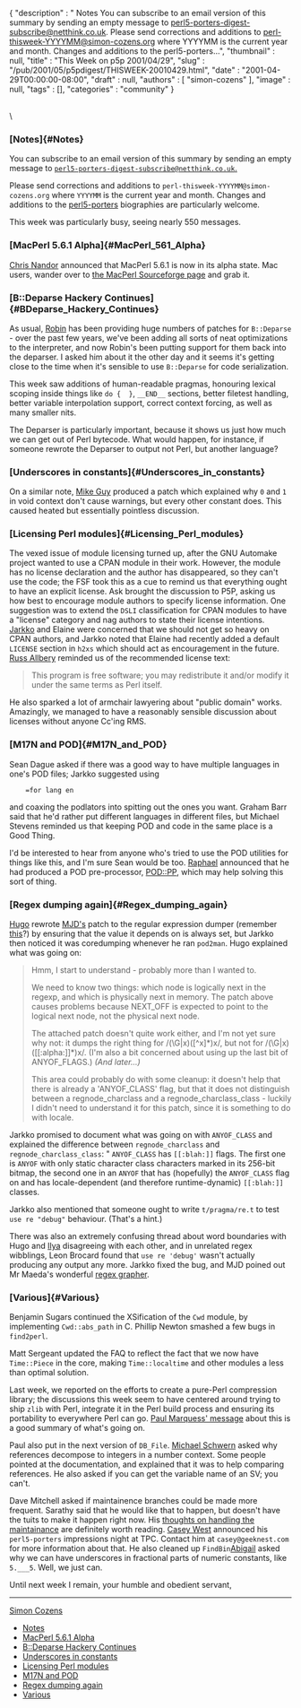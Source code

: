 {
   "description" : " Notes You can subscribe to an email version of this summary by sending an empty message to perl5-porters-digest-subscribe@netthink.co.uk. Please send corrections and additions to perl-thisweek-YYYYMM@simon-cozens.org where YYYYMM is the current year and month. Changes and additions to the perl5-porters...",
   "thumbnail" : null,
   "title" : "This Week on p5p 2001/04/29",
   "slug" : "/pub/2001/05/p5pdigest/THISWEEK-20010429.html",
   "date" : "2001-04-29T00:00:00-08:00",
   "draft" : null,
   "authors" : [
      "simon-cozens"
   ],
   "image" : null,
   "tags" : [],
   "categories" : "community"
}





\
\

### [Notes]{#Notes}

You can subscribe to an email version of this summary by sending an
empty message to
[`perl5-porters-digest-subscribe@netthink.co.uk`.](mailto:perl5-porters-digest-subscribe@netthink.co.uk)

Please send corrections and additions to
`perl-thisweek-YYYYMM@simon-cozens.org` where `YYYYMM` is the current
year and month. Changes and additions to the
[perl5-porters](http://simon-cozens.org/writings/whos-who.html)
biographies are particularly welcome.

This week was particularly busy, seeing nearly 550 messages.

### [MacPerl 5.6.1 Alpha]{#MacPerl_561_Alpha}

[Chris Nandor](http://simon-cozens.org/writings/whos-who.html#NANDOR)
announced that MacPerl 5.6.1 is now in its alpha state. Mac users,
wander over to [the MacPerl Sourceforge
page](http://macperl.sourceforge.net/) and grab it.

### [B::Deparse Hackery Continues]{#BDeparse_Hackery_Continues}

As usual,
[Robin](http://simon-cozens.org/writings/whos-who.html#HOUSTON) has been
providing huge numbers of patches for `B::Deparse` - over the past few
years, we've been adding all sorts of neat optimizations to the
interpreter, and now Robin's been putting support for them back into the
deparser. I asked him about it the other day and it seems it's getting
close to the time when it's sensible to use `B::Deparse` for code
serialization.

This week saw additions of human-readable pragmas, honouring lexical
scoping inside things like `do {  }`, `__END__` sections, better
filetest handling, better variable interpolation support, correct
context forcing, as well as many smaller nits.

The Deparser is particularly important, because it shows us just how
much we can get out of Perl bytecode. What would happen, for instance,
if someone rewrote the Deparser to output not Perl, but another
language?

### [Underscores in constants]{#Underscores_in_constants}

On a similar note, [Mike
Guy](http://simon-cozens.org/writings/whos-who.html#GUY) produced a
patch which explained why `0` and `1` in void context don't cause
warnings, but every other constant does. This caused heated but
essentially pointless discussion.

### [Licensing Perl modules]{#Licensing_Perl_modules}

The vexed issue of module licensing turned up, after the GNU Automake
project wanted to use a CPAN module in their work. However, the module
has no license declaration and the author has disappeared, so they can't
use the code; the FSF took this as a cue to remind us that everything
ought to have an explicit license. Ask brought the discussion to P5P,
asking us how best to encourage module authors to specify license
information. One suggestion was to extend the `DSLI` classification for
CPAN modules to have a "license" category and nag authors to state their
license intentions.
[Jarkko](http://simon-cozens.org/writings/whos-who.html#HIETANIEMI) and
Elaine were concerned that we should not get so heavy on CPAN authors,
and Jarkko noted that Elaine had recently added a default `LICENSE`
section in `h2xs` which should act as encouragement in the future. [Russ
Allbery](http://simon-cozens.org/writings/whos-who.html#ALLBERY)
reminded us of the recommended license text:

> This program is free software; you may redistribute it and/or modify
> it under the same terms as Perl itself.

He also sparked a lot of armchair lawyering about "public domain" works.
Amazingly, we managed to have a reasonably sensible discussion about
licenses without anyone Cc'ing RMS.

### [M17N and POD]{#M17N_and_POD}

Sean Dague asked if there was a good way to have multiple languages in
one's POD files; Jarkko suggested using

        =for lang en

and coaxing the podlators into spitting out the ones you want. Graham
Barr said that he'd rather put different languages in different files,
but Michael Stevens reminded us that keeping POD and code in the same
place is a Good Thing.

I'd be interested to hear from anyone who's tried to use the POD
utilities for things like this, and I'm sure Sean would be too.
[Raphael](http://simon-cozens.org/writings/whos-who.html#MANFREDI)
announced that he had produced a POD pre-processor,
[POD::PP](http://search.cpan.org/search?dist=Pod-PP), which may help
solving this sort of thing.

### [Regex dumping again]{#Regex_dumping_again}

[Hugo](http://simon-cozens.org/writings/whos-who.html#SANDEN) rewrote
[MJD's](http://simon-cozens.org/writings/whos-who.html#DOMINUS) patch to
the regular expression dumper (remember
[this](/pub/2001/04/p5pdigest/THISWEEK-20010422.html#Regex_Debugger_and_Reference_Type)?)
by ensuring that the value it depends on is always set, but Jarkko then
noticed it was coredumping whenever he ran `pod2man`. Hugo explained
what was going on:

> Hmm, I start to understand - probably more than I wanted to.
>
> We need to know two things: which node is logically next in the
> regexp, and which is physically next in memory. The patch above causes
> problems because NEXT\_OFF is expected to point to the logical next
> node, not the physical next node.
>
> The attached patch doesn't quite work either, and I'm not yet sure why
> not: it dumps the right thing for /(\\G|x)(\[\^x\]\*)x/, but not for
> /(\\G|x)(\[\[:alpha:\]\]\*)x/. (I'm also a bit concerned about using
> up the last bit of ANYOF\_FLAGS.) *(And later...)*
>
> This area could probably do with some cleanup: it doesn't help that
> there is already a 'ANYOF\_CLASS' flag, but that it does not
> distinguish between a regnode\_charclass and a
> regnode\_charclass\_class - luckily I didn't need to understand it for
> this patch, since it is something to do with locale.

Jarkko promised to document what was going on with `ANYOF_CLASS` and
explained the difference between `regnode_charclass` and
`regnode_charclass_class`: " `ANYOF_CLASS` has `[[:blah:]]` flags. The
first one is `ANYOF` with only static character class characters marked
in its 256-bit bitmap, the second one in an `ANYOF` that has (hopefully)
the `ANYOF_CLASS` flag on and has locale-dependent (and therefore
runtime-dynamic) `[[:blah:]]` classes.

Jarkko also mentioned that someone ought to write `t/pragma/re.t` to
test `use re "debug"` behaviour. (That's a hint.)

There was also an extremely confusing thread about word boundaries with
Hugo and
[Ilya](http://simon-cozens.org/writings/whos-who.html#ZAKHEREVICH)
disagreeing with each other, and in unrelated regex wibblings, Leon
Brocard found that `use re 'debug'` wasn't actually producing any output
any more. Jarkko fixed the bug, and MJD poined out Mr Maeda's wonderful
[regex
grapher](http://www.cc.rim.or.jp/~midorin/mad-p/RegexDiagram.html).

### [Various]{#Various}

Benjamin Sugars continued the XSification of the `Cwd` module, by
implementing `Cwd::abs_path` in C. Phillip Newton smashed a few bugs in
`find2perl`.

Matt Sergeant updated the FAQ to reflect the fact that we now have
`Time::Piece` in the core, making `Time::localtime` and other modules a
less than optimal solution.

Last week, we reported on the efforts to create a pure-Perl compression
library; the discussions this week seem to have centered around trying
to ship `zlib` with Perl, integrate it in the Perl build process and
ensuring its portability to everywhere Perl can go. [Paul Marquess'
message](http://www.xray.mpe.mpg.de/mailing-lists/perl5-porters/2001-04/msg01422.html)
about this is a good summary of what's going on.

Paul also put in the next version of `DB_File`. [Michael
Schwern](http://simon-cozens.org/writings/whos-who.html#SCHWERN) asked
why references decompose to integers in a number context. Some people
pointed at the documentation, and explained that it was to help
comparing references. He also asked if you can get the variable name of
an SV; you can't.

Dave Mitchell asked if maintainence branches could be made more
frequent. Sarathy said that he would like that to happen, but doesn't
have the tuits to make it happen right now. His [thoughts on handling
the
maintainance](http://www.xray.mpe.mpg.de/mailing-lists/perl5-porters/2001-04/msg01626.html)
are definitely worth reading. [Casey
West](http://simon-cozens.org/writings/whos-who.html#WEST) announced his
`perl5-porters` impressions night at TPC. Contact him at
`casey@geeknest.com` for more information about that. He also cleaned up
`FindBin`[Abigail](http://simon-cozens.org/writings/whos-who.html#ABIGAIL)
asked why we can have underscores in fractional parts of numeric
constants, like `5.___5`. Well, we just can.

Until next week I remain, your humble and obedient servant,

------------------------------------------------------------------------

[Simon Cozens](mailto:simon@brecon.co.uk)
-   [Notes](#Notes)
-   [MacPerl 5.6.1 Alpha](#MacPerl_561_Alpha)
-   [B::Deparse Hackery Continues](#BDeparse_Hackery_Continues)
-   [Underscores in constants](#Underscores_in_constants)
-   [Licensing Perl modules](#Licensing_Perl_modules)
-   [M17N and POD](#M17N_and_POD)
-   [Regex dumping again](#Regex_dumping_again)
-   [Various](#Various)


